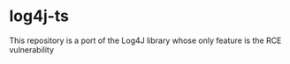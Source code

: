 # log4j-ts
This repository is a port of the Log4J library whose only feature is the RCE vulnerability
